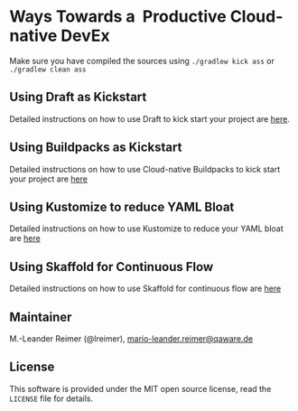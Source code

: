 # Ways Towards a  Productive Cloud-native DevEx

Make sure you have compiled the sources using `./gradlew kick ass` or `./gradlew clean ass` 

## Using Draft as Kickstart

Detailed instructions on how to use Draft to kick start your project are [here](draft.md). 

## Using Buildpacks as Kickstart

Detailed instructions on how to use Cloud-native Buildpacks to kick start your project are [here](buildpacks.md) 

## Using Kustomize to reduce YAML Bloat

Detailed instructions on how to use Kustomize to reduce your YAML bloat are [here](kustomize.md)

## Using Skaffold for Continuous Flow

Detailed instructions on how to use Skaffold for continuous flow are [here](skaffold.md)

## Maintainer

M.-Leander Reimer (@lreimer), <mario-leander.reimer@qaware.de>

## License

This software is provided under the MIT open source license, read the `LICENSE`
file for details.
